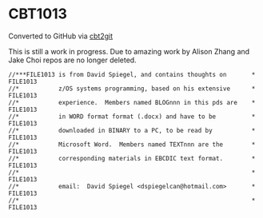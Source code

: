 # CBT1013
Converted to GitHub via [cbt2git](https://github.com/wizardofzos/cbt2git)

This is still a work in progress. 
Due to amazing work by Alison Zhang and Jake Choi repos are no longer deleted.

```
//***FILE1013 is from David Spiegel, and contains thoughts on       *   FILE1013
//*           z/OS systems programming, based on his extensive      *   FILE1013
//*           experience.  Members named BLOGnnn in this pds are    *   FILE1013
//*           in WORD format format (.docx) and have to be          *   FILE1013
//*           downloaded in BINARY to a PC, to be read by           *   FILE1013
//*           Microsoft Word.  Members named TEXTnnn are the        *   FILE1013
//*           corresponding materials in EBCDIC text format.        *   FILE1013
//*                                                                 *   FILE1013
//*           email:  David Spiegel <dspiegelcan@hotmail.com>       *   FILE1013
//*                                                                 *   FILE1013
```
